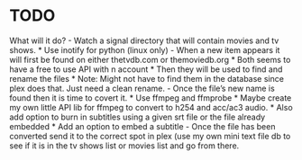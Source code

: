 # TODO

What will it do?
	- Watch a signal directory that will contain movies and tv shows.
		* Use inotify for python (linux only) 
	- When a new item appears it will first be found on either thetvdb.com or themoviedb.org 
		* Both seems to have a free to use API with n account
		* Then they will be used to find and rename the files
		* Note: Might not have to find them in the database since plex does that.  Just need a clean rename.
	- Once the file’s new name is found then it is time to covert it.
		* Use ffmpeg and ffmprobe
		* Maybe create my own little API lib for ffmpeg to convert to h254 and acc/ac3 audio.
		* Also add option to burn in subtitles using a given srt file or the file already embedded
		* Add an option to embed a subtitle
	- Once the file has been converted send it to the correct spot in plex (use my own mini text file db to see if it is in the tv shows list or movies list and go from there.
